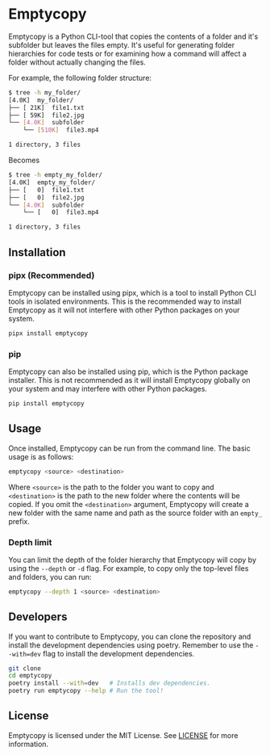 # Emptycopy
Emptycopy is a Python CLI-tool that copies the contents of a folder and it's subfolder but leaves the files empty. It's useful for generating folder hierarchies for code tests or for examining how a command will affect a folder without actually changing the files.

For example, the following folder structure:
```bash
$ tree -h my_folder/
[4.0K]  my_folder/
├── [ 21K]  file1.txt
├── [ 59K]  file2.jpg
└── [4.0K]  subfolder
    └── [510K]  file3.mp4

1 directory, 3 files
```
Becomes
```bash
$ tree -h empty_my_folder/
[4.0K]  empty_my_folder/
├── [   0]  file1.txt
├── [   0]  file2.jpg
└── [4.0K]  subfolder
    └── [   0]  file3.mp4

1 directory, 3 files
```

## Installation
### pipx (Recommended)
Emptycopy can be installed using pipx, which is a tool to install Python CLI tools in isolated environments. This is the recommended way to install Emptycopy as it will not interfere with other Python packages on your system.
```bash
pipx install emptycopy
```

### pip
Emptycopy can also be installed using pip, which is the Python package installer. This is not recommended as it will install Emptycopy globally on your system and may interfere with other Python packages.
```bash
pip install emptycopy
```

## Usage
Once installed, Emptycopy can be run from the command line. The basic usage is as follows:
```bash
emptycopy <source> <destination>
```
Where `<source>` is the path to the folder you want to copy and `<destination>` is the path to the new folder where the contents will be copied. If you omit the `<destination>` argument, Emptycopy will create a new folder with the same name and path as the source folder with an `empty_` prefix.

### Depth limit
You can limit the depth of the folder hierarchy that Emptycopy will copy by using the `--depth` or `-d` flag. For example, to copy only the top-level files and folders, you can run:
```bash
emptycopy --depth 1 <source> <destination>
```

## Developers
If you want to contribute to Emptycopy, you can clone the repository and install the development dependencies using poetry. Remember to use the `--with=dev` flag to install the development dependencies.
```bash
git clone
cd emptycopy
poetry install --with=dev   # Installs dev dependencies.
poetry run emptycopy --help # Run the tool!
```

## License
Emptycopy is licensed under the MIT License. See [LICENSE](LICENSE) for more information.